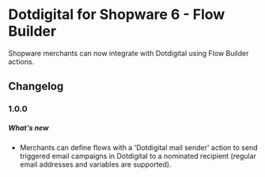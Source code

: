 # Dotdigital for Shopware 6 - Flow Builder

Shopware merchants can now integrate with Dotdigital using Flow Builder actions.


## Changelog

### 1.0.0

##### What's new
- Merchants can define flows with a 'Dotdigital mail sender' action to send triggered email campaigns in Dotdigital to a nominated recipient (regular email addresses and variables are supported).

